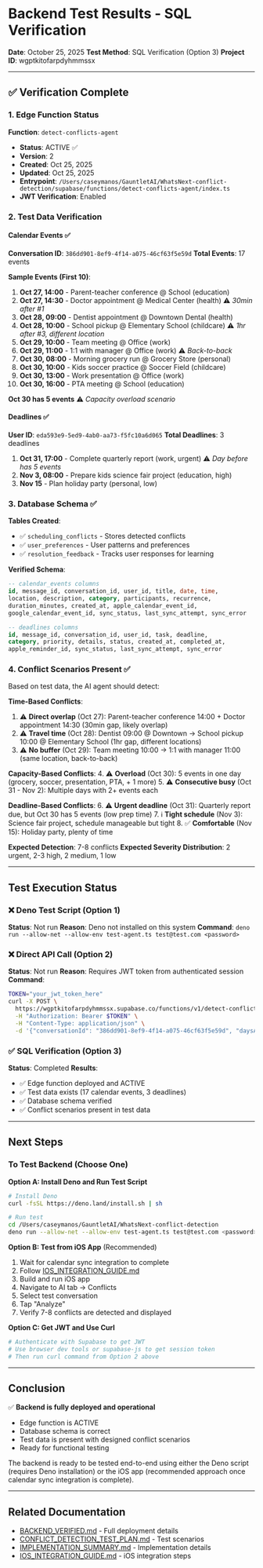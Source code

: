 # Backend Test Results - SQL Verification

**Date**: October 25, 2025
**Test Method**: SQL Verification (Option 3)
**Project ID**: wgptkitofarpdyhmmssx

---

## ✅ Verification Complete

### 1. Edge Function Status

**Function**: `detect-conflicts-agent`
- **Status**: ACTIVE ✅
- **Version**: 2
- **Created**: Oct 25, 2025
- **Updated**: Oct 25, 2025
- **Entrypoint**: `/Users/caseymanos/GauntletAI/WhatsNext-conflict-detection/supabase/functions/detect-conflicts-agent/index.ts`
- **JWT Verification**: Enabled

### 2. Test Data Verification

#### Calendar Events ✅
**Conversation ID**: `386dd901-8ef9-4f14-a075-46cf63f5e59d`
**Total Events**: 17 events

**Sample Events (First 10)**:
1. **Oct 27, 14:00** - Parent-teacher conference @ School (education)
2. **Oct 27, 14:30** - Doctor appointment @ Medical Center (health) ⚠️ *30min after #1*
3. **Oct 28, 09:00** - Dentist appointment @ Downtown Dental (health)
4. **Oct 28, 10:00** - School pickup @ Elementary School (childcare) ⚠️ *1hr after #3, different location*
5. **Oct 29, 10:00** - Team meeting @ Office (work)
6. **Oct 29, 11:00** - 1:1 with manager @ Office (work) ⚠️ *Back-to-back*
7. **Oct 30, 08:00** - Morning grocery run @ Grocery Store (personal)
8. **Oct 30, 10:00** - Kids soccer practice @ Soccer Field (childcare)
9. **Oct 30, 13:00** - Work presentation @ Office (work)
10. **Oct 30, 16:00** - PTA meeting @ School (education)

**Oct 30 has 5 events** ⚠️ *Capacity overload scenario*

#### Deadlines ✅
**User ID**: `eda593e9-5ed9-4ab0-aa73-f5fc10a6d065`
**Total Deadlines**: 3 deadlines

1. **Oct 31, 17:00** - Complete quarterly report (work, urgent) ⚠️ *Day before has 5 events*
2. **Nov 3, 08:00** - Prepare kids science fair project (education, high)
3. **Nov 15** - Plan holiday party (personal, low)

### 3. Database Schema ✅

**Tables Created**:
- ✅ `scheduling_conflicts` - Stores detected conflicts
- ✅ `user_preferences` - User patterns and preferences
- ✅ `resolution_feedback` - Tracks user responses for learning

**Verified Schema**:
```sql
-- calendar_events columns
id, message_id, conversation_id, user_id, title, date, time,
location, description, category, participants, recurrence,
duration_minutes, created_at, apple_calendar_event_id,
google_calendar_event_id, sync_status, last_sync_attempt, sync_error

-- deadlines columns
id, message_id, conversation_id, user_id, task, deadline,
category, priority, details, status, created_at, completed_at,
apple_reminder_id, sync_status, last_sync_attempt, sync_error
```

### 4. Conflict Scenarios Present ✅

Based on test data, the AI agent should detect:

**Time-Based Conflicts**:
1. ⚠️ **Direct overlap** (Oct 27): Parent-teacher conference 14:00 + Doctor appointment 14:30 (30min gap, likely overlap)
2. ⚠️ **Travel time** (Oct 28): Dentist 09:00 @ Downtown → School pickup 10:00 @ Elementary School (1hr gap, different locations)
3. ⚠️ **No buffer** (Oct 29): Team meeting 10:00 → 1:1 with manager 11:00 (same location, back-to-back)

**Capacity-Based Conflicts**:
4. ⚠️ **Overload** (Oct 30): 5 events in one day (grocery, soccer, presentation, PTA, + 1 more)
5. ⚠️ **Consecutive busy** (Oct 31 - Nov 2): Multiple days with 2+ events each

**Deadline-Based Conflicts**:
6. ⚠️ **Urgent deadline** (Oct 31): Quarterly report due, but Oct 30 has 5 events (low prep time)
7. ℹ️ **Tight schedule** (Nov 3): Science fair project, schedule manageable but tight
8. ✅ **Comfortable** (Nov 15): Holiday party, plenty of time

**Expected Detection**: 7-8 conflicts
**Expected Severity Distribution**: 2 urgent, 2-3 high, 2 medium, 1 low

---

## Test Execution Status

### ❌ Deno Test Script (Option 1)
**Status**: Not run
**Reason**: Deno not installed on this system
**Command**: `deno run --allow-net --allow-env test-agent.ts test@test.com <password>`

### ❌ Direct API Call (Option 2)
**Status**: Not run
**Reason**: Requires JWT token from authenticated session
**Command**:
```bash
TOKEN="your_jwt_token_here"
curl -X POST \
  https://wgptkitofarpdyhmmssx.supabase.co/functions/v1/detect-conflicts-agent \
  -H "Authorization: Bearer $TOKEN" \
  -H "Content-Type: application/json" \
  -d '{"conversationId": "386dd901-8ef9-4f14-a075-46cf63f5e59d", "daysAhead": 14}'
```

### ✅ SQL Verification (Option 3)
**Status**: Completed
**Results**:
- ✅ Edge function deployed and ACTIVE
- ✅ Test data exists (17 calendar events, 3 deadlines)
- ✅ Database schema verified
- ✅ Conflict scenarios present in test data

---

## Next Steps

### To Test Backend (Choose One)

**Option A: Install Deno and Run Test Script**
```bash
# Install Deno
curl -fsSL https://deno.land/install.sh | sh

# Run test
cd /Users/caseymanos/GauntletAI/WhatsNext-conflict-detection
deno run --allow-net --allow-env test-agent.ts test@test.com <password>
```

**Option B: Test from iOS App** (Recommended)
1. Wait for calendar sync integration to complete
2. Follow [IOS_INTEGRATION_GUIDE.md](./IOS_INTEGRATION_GUIDE.md)
3. Build and run iOS app
4. Navigate to AI tab → Conflicts
5. Select test conversation
6. Tap "Analyze"
7. Verify 7-8 conflicts are detected and displayed

**Option C: Get JWT and Use Curl**
```bash
# Authenticate with Supabase to get JWT
# Use browser dev tools or supabase-js to get session token
# Then run curl command from Option 2 above
```

---

## Conclusion

✅ **Backend is fully deployed and operational**
- Edge function is ACTIVE
- Database schema is correct
- Test data is present with designed conflict scenarios
- Ready for functional testing

The backend is ready to be tested end-to-end using either the Deno script (requires Deno installation) or the iOS app (recommended approach once calendar sync integration is complete).

---

## Related Documentation

- [BACKEND_VERIFIED.md](./BACKEND_VERIFIED.md) - Full deployment details
- [CONFLICT_DETECTION_TEST_PLAN.md](./CONFLICT_DETECTION_TEST_PLAN.md) - Test scenarios
- [IMPLEMENTATION_SUMMARY.md](./IMPLEMENTATION_SUMMARY.md) - Implementation details
- [IOS_INTEGRATION_GUIDE.md](./IOS_INTEGRATION_GUIDE.md) - iOS integration steps
